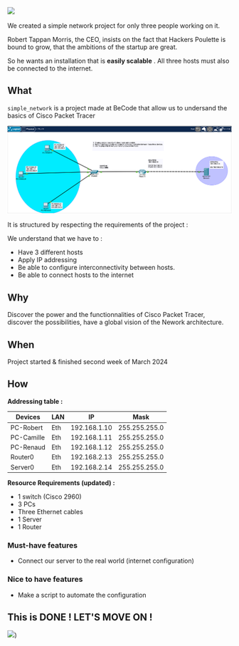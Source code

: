 
![](https://media1.tenor.com/m/5mvYrHkZIfQAAAAC/neo-matrix.gif)


We created a simple network project for only three people working on it.

Robert Tappan Morris, the CEO, insists on the fact that Hackers Poulette is bound to grow, that the ambitions of the startup are great. 

So he wants an installation that is __easily scalable__ . All three hosts must also be connected to the internet.

## What
`simple_network` is a project made at BeCode that allow us to undersand the basics of Cisco Packet Tracer

![](./assets/schema.png)

It is structured by respecting the requirements of the project :

We understand that we have to :

- Have 3 different hosts
- Apply IP addressing
- Be able to configure interconnectivity between hosts.
- Be able to connect hosts to the internet

## Why
Discover the power and the functionnalities of Cisco Packet Tracer, discover the possibilities, have a global vision of the Nework architecture.


## When
Project started & finished second week of March 2024

## How

**Addressing table :**

| Devices | LAN | IP | Mask |
|---------|-----|----|------|
| PC-Robert | Eth | 192.168.1.10 | 255.255.255.0 | 
| PC-Camille | Eth | 192.168.1.11 | 255.255.255.0 |
| PC-Renaud | Eth | 192.168.1.12 | 255.255.255.0 |
| Router0 | Eth |192.168.2.13 | 255.255.255.0 |
| Server0 | Eth | 192.168.2.14 | 255.255.255.0 |

**Resource Requirements (updated) :**
- 1 switch (Cisco 2960)
- 3 PCs
- Three Ethernet cables
- 1 Server
- 1 Router

### Must-have features

- Connect our server to the real world (internet configuration)

### Nice to have features

- Make a script to automate the configuration 

## This is DONE ! LET'S MOVE ON !

![](https://media1.tenor.com/m/L942HwJ-GSoAAAAC/thematrixreloaded-matrix.gif))
